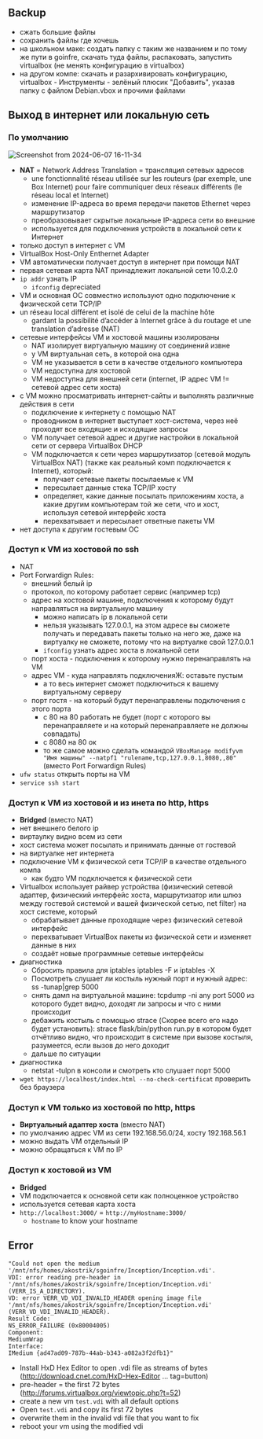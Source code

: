 ## Backup
   + сжать большие файлы
   + сохранить файлы где хочешь
   + на школьном маке: создать папку с таким же названием и по тому же пути в goinfre, скачать туда файлы, распаковать, запустить virtualbox (не менять конфигурацию в virtualbox)
   + на другом компе: скачать и разархивировать конфигурацию, virtualbox - Инструменты - зелёный плюсик "Добавить", указав папку с файлом Debian.vbox и прочими файлами

## Выход в интернет или локальную сеть  

### По умолчанию 
![Screenshot from 2024-06-07 16-11-34](https://github.com/privet100/general-culture/assets/22834202/27cd8dc7-fee4-4c40-90e5-6dbcc5f8899c)

* **NAT** = Network Address Translation = трансляция сетевых адресов
  + une fonctionnalité réseau utilisée sur les routeurs (par exemple, une Box Internet) pour faire communiquer deux réseaux différents (le réseau local et Internet)
  + изменение IP-адреса во время передачи пакетов Ethernet через маршрутизатор
  + преобразовывает скрытые локальные IP-адреса сети во внешние
  + используется для подключения устройств в локальной сети к Интернет
* только доступ в интернет с VM
* VirtualBox Host-Only Enthernet Adapter
* VM автоматически получает доступ в интернет при помощи NAT
* первая сетевая карта NAT принадлежит локальной сети 10.0.2.0
* `ip addr` узнать IP
  + `ifconfig` depreciated 
* VM и основная ОС совместно используют одно подключение к физической сети TCP/IP
* un réseau local différent et isolé de celui de la machine hôte
  + gardant la possibilité d’accéder à Internet grâce à du routage et une translation d’adresse (NAT)
* сетевые интерфейсы VM и хостовой машины изолированы
  + NAT изолирует виртуальную машину от соединений извне
  + у VM виртуальная сеть, в которой она одна
  + VM не указывается в сети в качестве отдельного компьютера
  + VM недоступна для хостовой
  + VM недоступна для внешней сети (internet, IP адрес VM != сетевой адрес сети хоста)
* с VM можно просматривать интернет-сайты и выполнять различные действия в сети
  + подключение к интернету с помощью NAT
  + проводником в интернет выступает хост-система, через неё проходят все входящие и исходящие запросы
  + VM получает сетевой адрес и другие настройки в локальной сети от сервера VirtualBox DHCP 
  + VM подключается к сети через маршрутизатор (сетевой модуль VirtualBox NAT) (также как реальный комп подключается к Internet), который:
    - получает cетевые пакеты посылаемые к VM 
    - пересылает данные стека TCP/IP хосту
    - определяет, какие данные посылать приложениям хоста, а какие другим компьютерам той же сети, что и хост, используя сетевой интерфейс хоста
    - перехватывает и пересылает ответные пакеты VM
* нет доступа к другим гостевым ОС

### Доступ к VM из хостовой по ssh
* NAT
* Port Forwardign Rules:
  + внешний белый ip
  + протокол, по которому работает сервис (например tcp)
  + адрес на хостовой машине, подключения к которому будут направляться на виртуальную машину
    - можно написать ip в локальной сети
    - нельзя указывать 127.0.0.1, на этом адресе вы сможете получать и передавать пакеты только на него же, даже на виртуалку не сможете, потому что на виртуалке свой 127.0.0.1
    - `ifconfig` узнать адрес хоста в локальной сети
  + порт хоста - подключения к которому нужно перенаправлять на VM
  + адрес VM - куда направлять подключенияЖ: оставьте пустым
    - а то весь интернет сможет подключиться к вашему виртуальному серверу 
  + порт гостя - на который будут перенаправлены подключения с этого порта
    - с 80 на 80 работать не будет (порт с которого вы перенаправляете и на который перенаправляете не должны совпадать)
    - с 8080 на 80 ок
    - то же самое можно сделать командой `VBoxManage modifyvm "Имя машины" --natpf1 "rulename,tcp,127.0.0.1,8080,,80"` (вместо Port Forwardign Rules)
* `ufw status` открыть порты на VM
* `service ssh start`

### Доступ к VM из хостовой и из инета по http, https
* **Bridged** (вместо NAT)
* нет внешнего белого ip
* виртаулку видно всем из сети
* хост система может посылать и принимать данные от гостевой
* на виртуалке нет интернета
* подключение VM к физической сети TCP/IP в качестве отдельного компа
  + как будто VM подключается к физической сети
* Virtualbox использует райвер устройства (физический сетевой адаптер, физический интерфейс хоста, маршрутизатор или шлюз между гостевой системой и вашей физической сетью, net filter) на хост системе, который
  + обрабатывает данные проходящие через физический сетевой интерфейс
  + перехватывает VirtualBox пакеты из физической сети и изменяет данные в них
  + создаёт новые программные сетевые интерфейсы
* диагностика
  + Сбросить правила для iptables iptables -F и iptables -X
  + Посмотреть слушает ли костыль нужный порт и нужный адрес: ss -tunap|grep 5000
  + снять дамп на виртуальной машине: tcpdump -ni any port 5000 из которого будет видно, доходят ли запросы и что с ними происходит
  + дебажить костыль с помощью strace (Скорее всего его надо будет установить): strace flask/bin/python run.py в котором будет отчётливо видно, что происходит в системе при вызове костыля, разумеется, если вызов до него доходит
  + дальше по ситуации
* диагностика
  + netstat -tulpn в консоли и смотреть кто слушает порт 5000
* `wget https://localhost/index.html --no-check-certificat` проверить без браузера

### Доступ к VM только из хостовой по http, https
* **Виртуальный адаптер хоста** (вместо NAT)
* по умолчанию адрес VM из сети 192.168.56.0/24, хосту 192.168.56.1
* можно выдать VM отдельный IP
* можно обращаться к VM по IP

### Доступ к хостовой из VM
* **Bridged**
* VM подключается к основной сети как полноценное устройство
* используется сетевая карта хоста
* `http://localhost:3000/` = `http://myHostname:3000/`
  + `hostname` to know your hostname

## Error
```
"Could not open the medium '/mnt/nfs/homes/akostrik/sgoinfre/Inception/Inception.vdi'.
VDI: error reading pre-header in '/mnt/nfs/homes/akostrik/sgoinfre/Inception/Inception.vdi' (VERR_IS_A_DIRECTORY).
VD: error VERR_VD_VDI_INVALID_HEADER opening image file '/mnt/nfs/homes/akostrik/sgoinfre/Inception/Inception.vdi' (VERR_VD_VDI_INVALID_HEADER).
Result Code: 
NS_ERROR_FAILURE (0x80004005)
Component: 
MediumWrap
Interface: 
IMedium {ad47ad09-787b-44ab-b343-a082a3f2dfb1}" 
```
* Install HxD Hex Editor to open .vdi file as streams of bytes (http://download.cnet.com/HxD-Hex-Editor ... tag=button)
* pre-header = the first 72 bytes (http://forums.virtualbox.org/viewtopic.php?t=52)
* create a new vm `test.vdi` with all default options
* Open `test.vdi` and copy its first 72 bytes
* overwrite them in the invalid vdi file that you want to fix
* reboot your vm using the modified vdi
